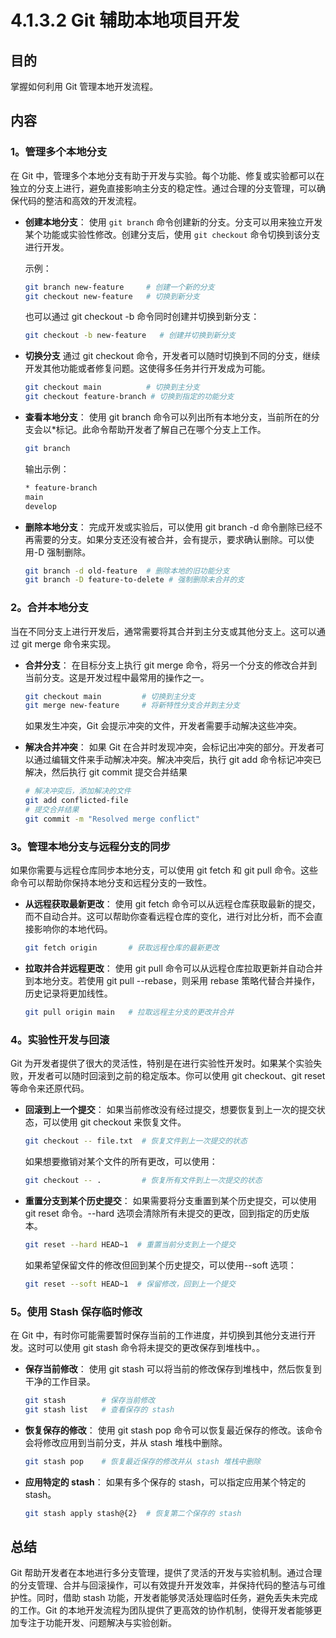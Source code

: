 # 4.1.3.2 Git 辅助本地项目开发

## 目的

掌握如何利用 Git 管理本地开发流程。

## 内容

### 1。管理多个本地分支

在 Git 中，管理多个本地分支有助于开发与实验。每个功能、修复或实验都可以在独立的分支上进行，避免直接影响主分支的稳定性。通过合理的分支管理，可以确保代码的整洁和高效的开发流程。

- **创建本地分支**：
  使用 `git branch` 命令创建新的分支。分支可以用来独立开发某个功能或实验性修改。创建分支后，使用 `git checkout` 命令切换到该分支进行开发。

  示例：

  ```bash
  git branch new-feature     # 创建一个新的分支
  git checkout new-feature   # 切换到新分支
  ```

  也可以通过 git checkout -b 命令同时创建并切换到新分支：

  ```bash
  git checkout -b new-feature   # 创建并切换到新分支
  ```

- **切换分支**
  通过 git checkout 命令，开发者可以随时切换到不同的分支，继续开发其他功能或者修复问题。这使得多任务并行开发成为可能。

  ```bash
  git checkout main          # 切换到主分支
  git checkout feature-branch # 切换到指定的功能分支
  ```

- **查看本地分支**：
  使用 git branch 命令可以列出所有本地分支，当前所在的分支会以*标记。此命令帮助开发者了解自己在哪个分支上工作。

  ```bash
  git branch
  ```

  输出示例：

  ```bash
  * feature-branch
  main
  develop
  ```

- **删除本地分支**：
  完成开发或实验后，可以使用 git branch -d 命令删除已经不再需要的分支。如果分支还没有被合并，会有提示，要求确认删除。可以使用-D 强制删除。

  ```bash
  git branch -d old-feature  # 删除本地的旧功能分支
  git branch -D feature-to-delete # 强制删除未合并的支
  ```

### 2。合并本地分支

当在不同分支上进行开发后，通常需要将其合并到主分支或其他分支上。这可以通过 git merge 命令来实现。

- **合并分支**：
  在目标分支上执行 git merge 命令，将另一个分支的修改合并到当前分支。这是开发过程中最常用的操作之一。

  ```bash
  git checkout main         # 切换到主分支
  git merge new-feature     # 将新特性分支合并到主分支
  ```

  如果发生冲突，Git 会提示冲突的文件，开发者需要手动解决这些冲突。
- **解决合并冲突**：
  如果 Git 在合并时发现冲突，会标记出冲突的部分。开发者可以通过编辑文件来手动解决冲突。解决冲突后，执行 git add 命令标记冲突已解决，然后执行 git commit 提交合并结果

  ```bash
  # 解决冲突后，添加解决的文件
  git add conflicted-file
  # 提交合并结果
  git commit -m "Resolved merge conflict"
  ```

### 3。管理本地分支与远程分支的同步

  如果你需要与远程仓库同步本地分支，可以使用 git fetch 和 git pull 命令。这些命令可以帮助你保持本地分支和远程分支的一致性。

- **从远程获取最新更改**：
  使用 git fetch 命令可以从远程仓库获取最新的提交，而不自动合并。这可以帮助你查看远程仓库的变化，进行对比分析，而不会直接影响你的本地代码。

  ```bash
  git fetch origin       # 获取远程仓库的最新更改
  ```

- **拉取并合并远程更改**：
  使用 git pull 命令可以从远程仓库拉取更新并自动合并到本地分支。若使用 git pull --rebase，则采用 rebase 策略代替合并操作，历史记录将更加线性。

  ```bash
  git pull origin main   # 拉取远程主分支的更改并合并
  ```

### 4。实验性开发与回滚

  Git 为开发者提供了很大的灵活性，特别是在进行实验性开发时。如果某个实验失败，开发者可以随时回滚到之前的稳定版本。你可以使用 git checkout、git reset 等命令来还原代码。

- **回滚到上一个提交**：
  如果当前修改没有经过提交，想要恢复到上一次的提交状态，可以使用 git checkout 来恢复文件。

  ```bash
  git checkout -- file.txt  # 恢复文件到上一次提交的状态
  ```

  如果想要撤销对某个文件的所有更改，可以使用：

  ```bash
  git checkout -- .         # 恢复所有文件到上一次提交的状态
  ```

- **重置分支到某个历史提交**：
  如果需要将分支重置到某个历史提交，可以使用 git reset 命令。--hard 选项会清除所有未提交的更改，回到指定的历史版本。

  ```bash
  git reset --hard HEAD~1  # 重置当前分支到上一个提交
  ```

  如果希望保留文件的修改但回到某个历史提交，可以使用--soft 选项：

  ```bash
  git reset --soft HEAD~1  # 保留修改，回到上一个提交
  ```

### 5。使用 Stash 保存临时修改

  在 Git 中，有时你可能需要暂时保存当前的工作进度，并切换到其他分支进行开发。这时可以使用 git stash 命令将未提交的更改保存到堆栈中。。

- **保存当前修改**：
  使用 git stash 可以将当前的修改保存到堆栈中，然后恢复到干净的工作目录。

  ```bash
  git stash        # 保存当前修改
  git stash list   # 查看保存的 stash
  ```

- **恢复保存的修改**：
  使用 git stash pop 命令可以恢复最近保存的修改。该命令会将修改应用到当前分支，并从 stash 堆栈中删除。

  ```bash
  git stash pop    # 恢复最近保存的修改并从 stash 堆栈中删除
  ```

- **应用特定的 stash**：
  如果有多个保存的 stash，可以指定应用某个特定的 stash。

  ```bash
  git stash apply stash@{2}  # 恢复第二个保存的 stash
  ```

## 总结

   Git 帮助开发者在本地进行多分支管理，提供了灵活的开发与实验机制。通过合理的分支管理、合并与回滚操作，可以有效提升开发效率，并保持代码的整洁与可维护性。同时，借助 stash 功能，开发者能够灵活处理临时任务，避免丢失未完成的工作。Git 的本地开发流程为团队提供了更高效的协作机制，使得开发者能够更加专注于功能开发、问题解决与实验创新。
